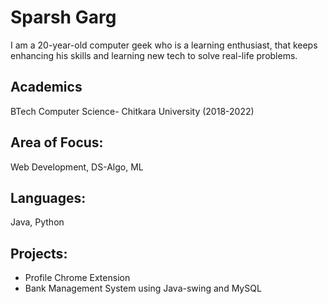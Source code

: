 # Sparsh Garg
I am a 20-year-old computer geek who is a learning enthusiast, that keeps enhancing his skills and learning new tech to solve real-life problems.

## Academics

BTech Computer Science- Chitkara University (2018-2022)

## Area of Focus:
Web Development, DS-Algo, ML

## Languages:
Java, Python

## Projects:

* Profile Chrome Extension
* Bank Management System using Java-swing and MySQL
